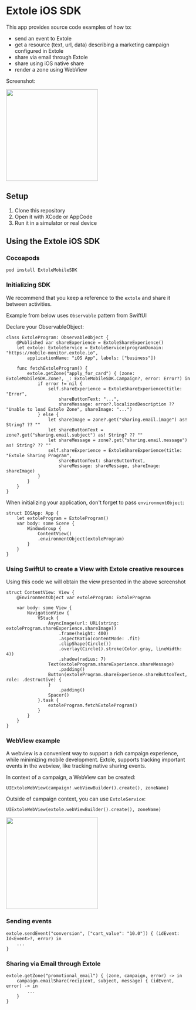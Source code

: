# Extole iOS SDK

This app provides source code examples of how to:
- send an event to Extole
- get a resource (text, url, data) describing a marketing campaign configured in Extole
- share via email through Extole
- share using iOS native share
- render a zone using WebView

Screenshot:

[<img src="https://user-images.githubusercontent.com/304224/141311440-f50063af-58f0-44b8-97ef-81d020a1045a.png" width="250">](https://user-images.githubusercontent.com/304224/141311440-f50063af-58f0-44b8-97ef-81d020a1045a.png)

## Setup

1. Clone this repository
2. Open it with XCode or AppCode
3. Run it in a simulator or real device

## Using the Extole iOS SDK

### Cocoapods

```
pod install ExtoleMobileSDK
```

### Initializing SDK
We recommend that you keep a reference to the `extole` and share it between activities.

Example from below uses `Observable` pattern from SwiftUI

Declare your ObservableObject:
```
class ExtoleProgram: ObservableObject {
    @Published var shareExperience = ExtoleShareExperience()
    let extole: ExtoleService = ExtoleService(programDomain: "https://mobile-monitor.extole.io",
        applicationName: "iOS App", labels: ["business"])

    func fetchExtoleProgram() {
        extole.getZone("apply_for_card") { (zone: ExtoleMobileSDK.Zone?, _: ExtoleMobileSDK.Campaign?, error: Error?) in
            if error != nil {
                self.shareExperience = ExtoleShareExperience(title: "Error",
                    shareButtonText: "...",
                    shareMessage: error?.localizedDescription ?? "Unable to load Extole Zone", shareImage: "...")
            } else {
                let shareImage = zone?.get("sharing.email.image") as! String? ?? ""
                let shareButtonText = zone?.get("sharing.email.subject") as! String? ?? ""
                let shareMessage = zone?.get("sharing.email.message") as! String? ?? ""
                self.shareExperience = ExtoleShareExperience(title: "Extole Sharing Program",
                    shareButtonText: shareButtonText,
                    shareMessage: shareMessage, shareImage: shareImage)
            }
        }
    }
}
```

When initializing your application, don't forget to pass `environmentObject`:

```
struct IOSApp: App {
    let extoleProgram = ExtoleProgram()
    var body: some Scene {
        WindowGroup {
            ContentView()
            .environmentObject(extoleProgram)
        }
    }
}
```

### Using SwiftUI to create a View with Extole creative resources

Using this code we will obtain the view presented in the above screenshot
```
struct ContentView: View {
    @EnvironmentObject var extoleProgram: ExtoleProgram

    var body: some View {
        NavigationView {
            VStack {
                AsyncImage(url: URL(string: extoleProgram.shareExperience.shareImage))
                    .frame(height: 400)
                    .aspectRatio(contentMode: .fit)
                    .clipShape(Circle())
                    .overlay(Circle().stroke(Color.gray, lineWidth: 4))
                    .shadow(radius: 7)
                Text(extoleProgram.shareExperience.shareMessage)
                    .padding()
                Button(extoleProgram.shareExperience.shareButtonText, role: .destructive) {
                }
                    .padding()
                Spacer()
            }.task {
                extoleProgram.fetchExtoleProgram()
            }
        }
    }
}
```

### WebView example

A webview is a convenient way to support a rich campaign experience, while minimizing mobile development. Extole,
supports tracking important events in the webview, like tracking native sharing events.

In context of a campaign, a WebView can be created:
```
UIExtoleWebView(campaign!.webViewBuilder().create(), zoneName)
```

Outside of campaign context, you can use `ExtoleService`:
```
UIExtoleWebView(extole.webViewBuilder().create(), zoneName)
```

[<img src="https://user-images.githubusercontent.com/304224/141311425-3baeeda8-16be-41ae-8b05-10282bc58789.png" width="250">](https://user-images.githubusercontent.com/304224/141311425-3baeeda8-16be-41ae-8b05-10282bc58789.png)

### Sending events

```
extole.sendEvent("conversion", ["cart_value": "10.0"]) { (idEvent: Id<Event>?, error) in
    ...
}
```

### Sharing via Email through Extole

```
extole.getZone("promotional_email") { (zone, campaign, error) -> in
    campaign.emailShare(recipient, subject, message) { (idEvent, error) -> in
        ...
    }
}
```
